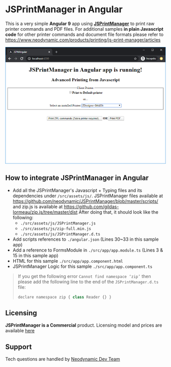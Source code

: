 # JSPrintManager in Angular

This is a very simple **Angular 9** app using **[JSPrintManager](https://www.neodynamic.com/products/printing/js-print-manager)** to print raw printer commands and PDF files.
For additional samples **in plain Javascript code** for other printer commands and document file formats please refer to https://www.neodynamic.com/products/printing/js-print-manager/articles

![JSPrintManager in Angular](JSPrintManager-Angular.png "JSPrintManager in Angular")


## How to integrate JSPrintManager in Angular  
 
- Add all the JSPrintManager's Javascript + Typing files and its dependencies under `/src/assets/js/`. JSPrintManager files available at https://github.com/neodynamic/JSPrintManager/blob/master/scripts/ and zip.js is available at https://github.com/gildas-lormeau/zip.js/tree/master/dist  After doing that, it should look like the following: 
	- `./src/assets/js/JSPrintManager.js`
	- `./src/assets/js/zip-full.min.js`
	- `./src/assets/js/JSPrintManager.d.ts`
- Add scripts references to `./angular.json` (Lines 30~33 in this sample app)
- Add a reference to FormsModule in `./src/app/app.module.ts` (Lines 3 & 15 in this sample app)
- HTML for this sample `./src/app/app.component.html`
- JSPrintManager Logic for this sample `./src/app/app.component.ts`

> If you get the following error `Cannot find namespace ‘zip’` then please add the following line to the end of the `JSPrintManager.d.ts` file:
> ```js
> declare namespace zip { class Reader {} } 
> ```

## Licensing

**JSPrintManager is a Commercial** product. Licensing model and prices are available [here](https://neodynamic.com/products/printing/js-print-manager/buy)

## Support

Tech questions are handled by [Neodynamic Dev Team](https://neodynamic/support)
